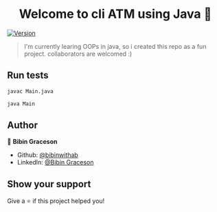 <h1 align="center">Welcome to cli ATM using Java 👋</h1>
<p>
  <a href="https://www.npmjs.com/package/cli ATM using Java" target="_blank">
    <img alt="Version" src="https://img.shields.io/npm/v/cli ATM using Java.svg">
  </a>
</p>

> I'm currently learing OOPs in java, so i created this repo as a fun project. collaborators are welcomed :)

## Run tests

```sh
javac Main.java
```
```sh
java Main
```
## Author

👤 **Bibin Graceson**

* Github: [@bibinwithab](https://github.com/bibinwithab)
* LinkedIn: [@Bibin Graceson](https://www.linkedin.com/in/bibin-graceson-955017249/)
## Show your support

Give a ⭐️ if this project helped you!
